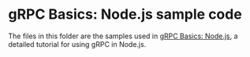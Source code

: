 # gRPC Basics: Node.js sample code

The files in this folder are the samples used in [gRPC Basics: Node.js][], a detailed tutorial for using gRPC in Node.js.

[gRPC Basics: Node.js]:https://grpc.io/docs/languages/node/basics
